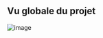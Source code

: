 ## Vu globale du projet

![image](https://github.com/mathfern/SAE-Carotte/assets/134608345/b7286086-228a-43a5-8e64-180f0c7911ec)

